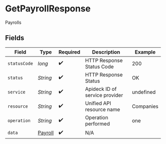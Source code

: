 # GetPayrollResponse

Payrolls


## Fields

| Field                                         | Type                                          | Required                                      | Description                                   | Example                                       |
| --------------------------------------------- | --------------------------------------------- | --------------------------------------------- | --------------------------------------------- | --------------------------------------------- |
| `statusCode`                                  | *long*                                        | :heavy_check_mark:                            | HTTP Response Status Code                     | 200                                           |
| `status`                                      | *String*                                      | :heavy_check_mark:                            | HTTP Response Status                          | OK                                            |
| `service`                                     | *String*                                      | :heavy_check_mark:                            | Apideck ID of service provider                | undefined                                     |
| `resource`                                    | *String*                                      | :heavy_check_mark:                            | Unified API resource name                     | Companies                                     |
| `operation`                                   | *String*                                      | :heavy_check_mark:                            | Operation performed                           | one                                           |
| `data`                                        | [Payroll](../../models/components/Payroll.md) | :heavy_check_mark:                            | N/A                                           |                                               |